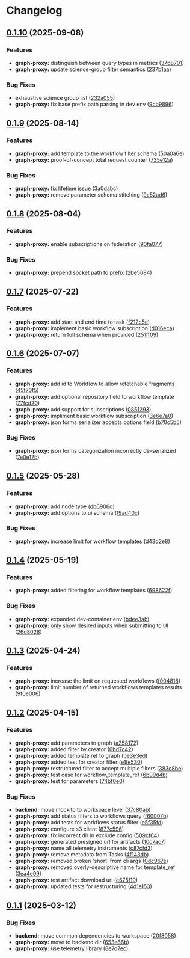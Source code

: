 # Changelog

## [0.1.10](https://github.com/DiamondLightSource/workflows/compare/graph-proxy@v0.1.9...graph-proxy@v0.1.10) (2025-09-08)


### Features

* **graph-proxy:** distinguish between query types in metrics ([37b8701](https://github.com/DiamondLightSource/workflows/commit/37b87012dded37db133472fa1756ff910e16f08e))
* **graph-proxy:** update science-group filter semantics ([237b1aa](https://github.com/DiamondLightSource/workflows/commit/237b1aa47c93b724ee3fa5f1724ea365fb350605))


### Bug Fixes

* exhaustive science group list ([232a055](https://github.com/DiamondLightSource/workflows/commit/232a05582ea1ffa05304f0db94f8e056e5a25e5b))
* **graph-proxy:** fix base prefix path parsing in dev env ([9cb9896](https://github.com/DiamondLightSource/workflows/commit/9cb989693889e4776d3e994cda524fffa08148ed))

## [0.1.9](https://github.com/DiamondLightSource/workflows/compare/graph-proxy@v0.1.8...graph-proxy@v0.1.9) (2025-08-14)


### Features

* **graph-proxy:** add template to the workflow filter schema ([50a0a6e](https://github.com/DiamondLightSource/workflows/commit/50a0a6e22c55b68c9da4b0d1e5d44ab9ead2197e))
* **graph-proxy:** proof-of-concept total request counter ([735e12a](https://github.com/DiamondLightSource/workflows/commit/735e12a432cd0d681fcf1b83431d716e84126fd3))


### Bug Fixes

* **graph-proxy:** fix lifetime issue ([3a0dabc](https://github.com/DiamondLightSource/workflows/commit/3a0dabc0ff8d23d0907eb936ee2f266f5b3c09e8))
* **graph-proxy:** remove parameter schema stitching ([9c52ad6](https://github.com/DiamondLightSource/workflows/commit/9c52ad6133b7847aee863fadf95264f2ed33920e))

## [0.1.8](https://github.com/DiamondLightSource/workflows/compare/graph-proxy@v0.1.7...graph-proxy@v0.1.8) (2025-08-04)


### Features

* **graph-proxy:** enable subscriptions on federation ([90fa077](https://github.com/DiamondLightSource/workflows/commit/90fa077c9924135f04214c32b3df25095e696c4e))


### Bug Fixes

* **graph-proxy:** prepend socket path to prefix ([2be5684](https://github.com/DiamondLightSource/workflows/commit/2be5684999b06bd94562369a981adbeb422d11bb))

## [0.1.7](https://github.com/DiamondLightSource/workflows/compare/graph-proxy@v0.1.6...graph-proxy@v0.1.7) (2025-07-22)


### Features

* **graph-proxy:** add start and end time to task ([f212c5e](https://github.com/DiamondLightSource/workflows/commit/f212c5e6eec3195f5d2ed71e171e34c1447c05a3))
* **graph-proxy:** implement basic workflow subscription ([d016eca](https://github.com/DiamondLightSource/workflows/commit/d016eca1b869c45ed8a7a2a33b7ac98325ff013f))
* **graph-proxy:** return full schema when provided ([251ff09](https://github.com/DiamondLightSource/workflows/commit/251ff09b3f61b1f8be5589f77b55476dd1112fa5))

## [0.1.6](https://github.com/DiamondLightSource/workflows/compare/graph-proxy@v0.1.5...graph-proxy@v0.1.6) (2025-07-07)


### Features

* **graph-proxy:** add id to Workflow to allow refetchable fragments ([45f70f5](https://github.com/DiamondLightSource/workflows/commit/45f70f5e24005482131e415e6222131ffe355d3e))
* **graph-proxy:** add optional repository field to workflow template ([77fcd20](https://github.com/DiamondLightSource/workflows/commit/77fcd207ce9d2fb837eb706e77391c3d93e7dafa))
* **graph-proxy:** add support for subscriptions ([0851293](https://github.com/DiamondLightSource/workflows/commit/0851293d5df92b6001471d8ce3040606cb63450b))
* **graph-proxy:** impliment basic workflow subscription ([3e6e7a0](https://github.com/DiamondLightSource/workflows/commit/3e6e7a0bacad5fcaa310bec7e841b89894925e7b))
* **graph-proxy:** json forms serializer accepts options field ([b70c5b5](https://github.com/DiamondLightSource/workflows/commit/b70c5b5625c147c35b9ea8cd221acbe5d81d3ce6))


### Bug Fixes

* **graph-proxy:** json forms categorization incorrectly de-serialized ([7e0e17b](https://github.com/DiamondLightSource/workflows/commit/7e0e17b9173e6bbb6256f670dd50b2af0eb05b09))

## [0.1.5](https://github.com/DiamondLightSource/workflows/compare/graph-proxy@v0.1.4...graph-proxy@v0.1.5) (2025-05-28)


### Features

* **graph-proxy:** add node type ([db6906d](https://github.com/DiamondLightSource/workflows/commit/db6906d9a7747a0c3a48a29e29c5dd765385eb38))
* **graph-proxy:** add options to ui schema ([f9ad40c](https://github.com/DiamondLightSource/workflows/commit/f9ad40cb742deb9a81c5ad7465206213c6a9babd))


### Bug Fixes

* **graph-proxy:** increase limit for workflow templates ([d43d2e8](https://github.com/DiamondLightSource/workflows/commit/d43d2e8e88d677c87720612162184dbbd0ad9f16))

## [0.1.4](https://github.com/DiamondLightSource/workflows/compare/graph-proxy@v0.1.3...graph-proxy@v0.1.4) (2025-05-19)


### Features

* **graph-proxy:** added filtering for workflow templates ([698622f](https://github.com/DiamondLightSource/workflows/commit/698622f41c354544123d3242f393dd1470e47089))


### Bug Fixes

* **graph-proxy:** expanded dev-container env ([bdee3ab](https://github.com/DiamondLightSource/workflows/commit/bdee3ab3730d7127ebe2edbd268a33175e259085))
* **graph-proxy:** only show desired inputs when submitting to UI ([26d8028](https://github.com/DiamondLightSource/workflows/commit/26d80284f02137add10167a7cb174cfd86152643))

## [0.1.3](https://github.com/DiamondLightSource/workflows/compare/graph-proxy@v0.1.2...graph-proxy@v0.1.3) (2025-04-24)


### Features

* **graph-proxy:** increase the limit on requested workflows ([f004818](https://github.com/DiamondLightSource/workflows/commit/f00481851d48eaebbd710a74b3c41f937938b712))
* **graph-proxy:** limit number of returned workflows templates results ([9f0e006](https://github.com/DiamondLightSource/workflows/commit/9f0e0065f95c367e4b294e8e4eb5cc852b8c4a6f))
## [0.1.2](https://github.com/DiamondLightSource/workflows/compare/graph-proxy@v0.1.1...graph-proxy@v0.1.2) (2025-04-15)


### Features

* **graph-proxy:** add parameters to graph ([a258172](https://github.com/DiamondLightSource/workflows/commit/a2581726919ff15706a5c16ac4937d19b3750d8a))
* **graph-proxy:** added filter by creator ([6bd7c42](https://github.com/DiamondLightSource/workflows/commit/6bd7c42a0e35d7c14d301cc9f14961df265cbd4b))
* **graph-proxy:** added template ref to graph ([be3e3ed](https://github.com/DiamondLightSource/workflows/commit/be3e3edb0e4ace02c572a1cb2d75f141fe586af5))
* **graph-proxy:** added test for creator filter ([e1fe530](https://github.com/DiamondLightSource/workflows/commit/e1fe530c6cd798d8e7a5d0faa89ebef7f9775a87))
* **graph-proxy:** restructured filter to accept multiple filters ([383c8be](https://github.com/DiamondLightSource/workflows/commit/383c8bebc92c3ecb43ca4b035a427427f78e381b))
* **graph-proxy:** test case for workflow_template_ref ([6b99d4b](https://github.com/DiamondLightSource/workflows/commit/6b99d4b83aa88e4685ea5d8e03223cb2d89f5b0a))
* **graph-proxy:** test for parameters ([74bf0e0](https://github.com/DiamondLightSource/workflows/commit/74bf0e0098b2e247540409617613c91f2ad33587))


### Bug Fixes

* **backend:** move mockito to workspace level ([37c80ab](https://github.com/DiamondLightSource/workflows/commit/37c80ab152ef5610d87578a4602ad8583d0931a1))
* **graph-proxy:** add status filters to workflows query ([f60007b](https://github.com/DiamondLightSource/workflows/commit/f60007b025669baf6cc5d90819290fb1f900e626))
* **graph-proxy:** add tests for workflows status filter ([e5f35fd](https://github.com/DiamondLightSource/workflows/commit/e5f35fd475a6e733c20f612c0321829dd6a99eb6))
* **graph-proxy:** configure s3 client ([877c596](https://github.com/DiamondLightSource/workflows/commit/877c59684e215407d13a25b43d5f5dbf1c165f16))
* **graph-proxy:** fix incorrect dir in exclude config ([509cf64](https://github.com/DiamondLightSource/workflows/commit/509cf6486d2446ce2b1bc28af1da33b8995c4f4a))
* **graph-proxy:** generated presigned url for artifacts ([10c7ac7](https://github.com/DiamondLightSource/workflows/commit/10c7ac7bcae050bc9b1feeb633b761f40c076791))
* **graph-proxy:** name all telemetry instruments ([c87cfd3](https://github.com/DiamondLightSource/workflows/commit/c87cfd3e92685527279f22914b87c8013f2ac4f1))
* **graph-proxy:** remove metadata from Tasks ([4f143db](https://github.com/DiamondLightSource/workflows/commit/4f143db8280af3e08996a99699f6bbcd1d4372f9))
* **graph-proxy:** removed broken 'short' from cli args ([0dc967e](https://github.com/DiamondLightSource/workflows/commit/0dc967e863f4688433e2d4d9fbd97367d4044c62))
* **graph-proxy:** removed overly-descriptive name for template_ref ([3ea4e99](https://github.com/DiamondLightSource/workflows/commit/3ea4e9915a3a1febd5cd63cc0f3fb9fbec8ade34))
* **graph-proxy:** test artifact download url ([e675f19](https://github.com/DiamondLightSource/workflows/commit/e675f19a4cca6451450fa30f1e1af1bec2aac39b))
* **graph-proxy:** updated tests for restructuring ([4d1e153](https://github.com/DiamondLightSource/workflows/commit/4d1e153803a39a8091bfa0559c2f974205870fe7))

## [0.1.1](https://github.com/DiamondLightSource/workflows/compare/graph-proxy@v0.1.0...graph-proxy@v0.1.1) (2025-03-12)


### Bug Fixes

* **backend:** move common dependencies to workspace ([20f8058](https://github.com/DiamondLightSource/workflows/commit/20f8058d311c12a7f4582f2833f5944a697bb1a5))
* **graph-proxy:** move to backend dir ([653e66b](https://github.com/DiamondLightSource/workflows/commit/653e66bae377119c1c225bfe2472bbaa2e0ce5de))
* **graph-proxy:** use telemetry library ([8e7d7ec](https://github.com/DiamondLightSource/workflows/commit/8e7d7ec178e31e053e8c7d5fa9affa5767fed84f))
